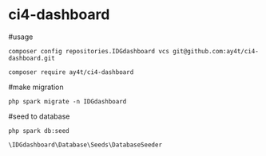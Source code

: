 # ci4-dashboard
 
#usage

```
composer config repositories.IDGdashboard vcs git@github.com:ay4t/ci4-dashboard.git
```

```
composer require ay4t/ci4-dashboard
```

#make migration
```
php spark migrate -n IDGdashboard
```

#seed to database
```
php spark db:seed
```

```
\IDGdashboard\Database\Seeds\DatabaseSeeder
```
